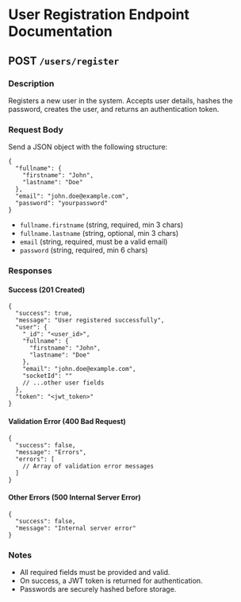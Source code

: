 # User Registration Endpoint Documentation

## POST `/users/register`

### Description
Registers a new user in the system. Accepts user details, hashes the password, creates the user, and returns an authentication token.

### Request Body
Send a JSON object with the following structure:

```
{
  "fullname": {
    "firstname": "John",
    "lastname": "Doe"
  },
  "email": "john.doe@example.com",
  "password": "yourpassword"
}
```

- `fullname.firstname` (string, required, min 3 chars)
- `fullname.lastname` (string, optional, min 3 chars)
- `email` (string, required, must be a valid email)
- `password` (string, required, min 6 chars)

### Responses

#### Success (201 Created)
```
{
  "success": true,
  "message": "User registered successfully",
  "user": {
    "_id": "<user_id>",
    "fullname": {
      "firstname": "John",
      "lastname": "Doe"
    },
    "email": "john.doe@example.com",
    "socketId": ""
    // ...other user fields
  },
  "token": "<jwt_token>"
}
```

#### Validation Error (400 Bad Request)
```
{
  "success": false,
  "message": "Errors",
  "errors": [
    // Array of validation error messages
  ]
}
```

#### Other Errors (500 Internal Server Error)
```
{
  "success": false,
  "message": "Internal server error"
}
```

### Notes
- All required fields must be provided and valid.
- On success, a JWT token is returned for authentication.
- Passwords are securely hashed before storage.
